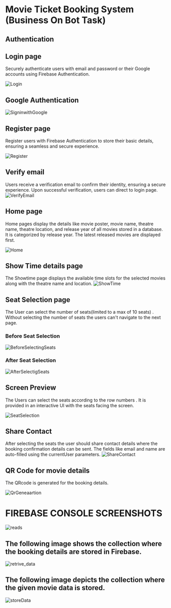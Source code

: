 # Movie Ticket Booking System (Business On Bot Task)

## Authentication
## Login page
Securely authenticate users with email and password or their Google accounts using Firebase Authentication.

![Login](https://github.com/IVANHERALD/Movie-Ticket-BOB-task/assets/72930008/5bbe9d66-fdab-4c7b-accc-ff478e8e35d4)

## Google Authentication

![SigninwithGoogle](https://github.com/IVANHERALD/Movie-Ticket-BOB-task/assets/72930008/796380a1-a066-45f6-b62d-71a56fd735bf)

## Register page
Register users with Firebase Authentication to store their basic details, ensuring a seamless and secure experience.

![Register](https://github.com/IVANHERALD/Movie-Ticket-BOB-task/assets/72930008/73651b04-3546-4269-850b-92b680d4fa2a)

## Verify email
Users receive a verification email to confirm their identity, ensuring a secure experience.
Upon successful verification, users can direct to login page.
![VerifyEmail](https://github.com/IVANHERALD/Movie-Ticket-BOB-task/assets/72930008/aef20692-e668-4761-ae01-d510ff25e366)

## Home page
Home pages display the details like movie poster, movie name, theatre name, theatre location, and release year of all movies stored in a database. It is categorized by release year. The latest released movies are displayed first.


![Home](https://github.com/IVANHERALD/Movie-Ticket-BOB-task/assets/72930008/85fdd06b-2e7d-405b-87f9-e4a76013b1c7)


## Show Time details page
The Showtime page displays the available time slots for the selected movies along with the theatre name and location.
![ShowTime](https://github.com/IVANHERALD/Movie-Ticket-BOB-task/assets/72930008/ac488a62-d509-4125-81c7-c565013b29fb)


## Seat Selection page
The User can select the number of seats(limited to a max of 10 seats) . Without selecting the number of seats the users can't navigate to the next page.
### Before Seat Selection 
![BeforeSelectingSeats](https://github.com/IVANHERALD/Movie-Ticket-BOB-task/assets/72930008/e35201be-9fbf-42f3-98d0-73143353fea7)

### After Seat Selection 
![AfterSelectigSeats](https://github.com/IVANHERALD/Movie-Ticket-BOB-task/assets/72930008/35bbcb67-65e9-457a-912a-54beb870f8e9)

## Screen Preview
The Users can select the seats according to the row numbers . It is provided in an interactive UI
with the seats facing the screen.

![SeatSelection](https://github.com/IVANHERALD/Movie-Ticket-BOB-task/assets/72930008/efa4a820-e53a-431d-8975-e0cf439963f2)

## Share Contact
After selecting the seats the user should share contact details where the booking confirmation details can be sent. The fields like email and name are auto-filled using the currentUser parameters.
![ShareContact](https://github.com/IVANHERALD/Movie-Ticket-BOB-task/assets/72930008/2324c324-30d3-475a-9cd3-49fb32ff4b48)

## QR Code for movie details
The QRcode is generated for the booking details.

![QrGeneaartion](https://github.com/IVANHERALD/Movie-Ticket-BOB-task/assets/72930008/3c3470d6-67a8-4ff0-9014-43ecf28c47f5)

# FIREBASE CONSOLE SCREENSHOTS
![reads](https://github.com/IVANHERALD/Movie-Ticket-BOB-task/assets/72930008/919b54dc-3737-4b68-a7b1-28769fd27da4)
## The following image shows the collection where the booking details are stored in Firebase.
![retrive_data](https://github.com/IVANHERALD/Movie-Ticket-BOB-task/assets/72930008/4f0fb34a-4d2a-4fff-9072-126ecb085740)

## The following image depicts the collection where the given movie data is stored. 
![storeData](https://github.com/IVANHERALD/Movie-Ticket-BOB-task/assets/72930008/67865387-49bf-4fa2-b08b-554461ab813c)











